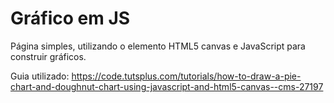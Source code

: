 # Gráfico em JS

Página simples, utilizando o elemento HTML5 canvas e JavaScript para construir gráficos.

Guia utilizado: https://code.tutsplus.com/tutorials/how-to-draw-a-pie-chart-and-doughnut-chart-using-javascript-and-html5-canvas--cms-27197
